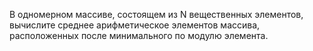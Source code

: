 В одномерном массиве, состоящем из N вещественных элементов, вычислите среднее арифметическое элементов массива, расположенных после минимального по модулю элемента.